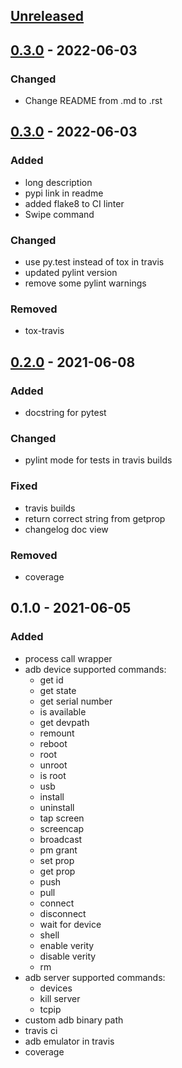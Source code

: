 [Unreleased](https://github.com/michalkielan/simple-adb/compare/0.3.1...HEAD)
-----------------------------------------------------------------------------

[0.3.0](https://github.com/michalkielan/simple-adb/compare/0.3.0...0.3.1) - 2022-06-03
--------------------------------------------------------------------------------------

### Changed
- Change README from .md to .rst

[0.3.0](https://github.com/michalkielan/simple-adb/compare/0.2.0...0.3.0) - 2022-06-03
--------------------------------------------------------------------------------------

### Added
- long description
- pypi link in readme
- added flake8 to CI linter
- Swipe command

### Changed
- use py.test instead of tox in travis
- updated pylint version
- remove some pylint warnings

### Removed
- tox-travis

[0.2.0](https://github.com/michalkielan/simple-adb/compare/0.1.0...0.2.0) - 2021-06-08
--------------------------------------------------------------------------------------

### Added
- docstring for pytest

### Changed
- pylint mode for tests in travis builds

### Fixed
- travis builds
- return correct string from getprop
- changelog doc view

### Removed
- coverage

0.1.0 - 2021-06-05
------------------

### Added

- process call wrapper
- adb device supported commands:
	- get id
  - get state
  - get serial number
  - is available
  - get devpath
  - remount
  - reboot
  - root
  - unroot
  - is root
  - usb
  - install
  - uninstall
  - tap screen
  - screencap
  - broadcast
  - pm grant
  - set prop
  - get prop
  - push
  - pull
  - connect
  - disconnect
  - wait for device
  - shell
  - enable verity
  - disable verity
  - rm
- adb server supported commands:
  - devices
  - kill server
  - tcpip
- custom adb binary path
- travis ci
- adb emulator in travis
- coverage
